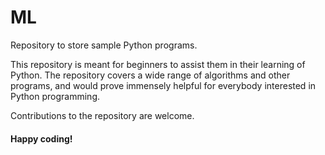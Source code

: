 # ML

Repository to store sample Python programs.

This repository is meant for beginners to assist them in their learning of Python.
The repository covers a wide range of algorithms and other programs, and would prove immensely helpful for everybody interested in Python programming.

Contributions to the repository are welcome.
#### Happy coding!
